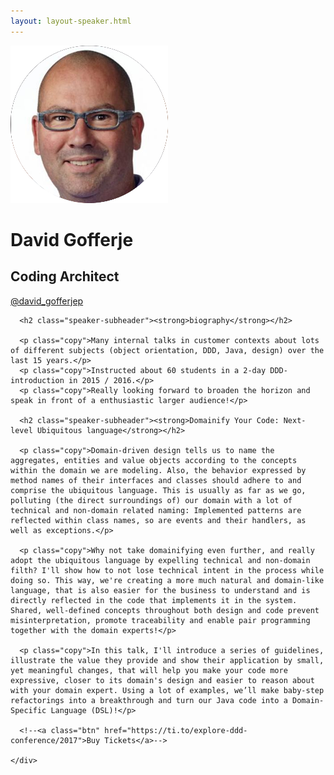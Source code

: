 ```yaml
---
layout: layout-speaker.html
---
```


<div class="container section featured-speaker">
  <div class="row">
    <div class="col-xs-12 col-sm-2 img-container">
      <img class="speaker-page-img" src="../img/speakers/David-Gofferje-ON.png" />
      </div>
    <div class="col-xs-12 col-sm-10 copy-container">
      <h1 class="speaker-header">David Gofferje</h1>
      <h2 class="speaker-subtitle">Coding Architect</h2>
      <p class="copy"><a class="speaker-handle" href="https://twitter.com/@david_gofferje
" target="_blank">@david_gofferjep</a></p>

      <h2 class="speaker-subheader"><strong>biography</strong></h2>

      <p class="copy">Many internal talks in customer contexts about lots of different subjects (object orientation, DDD, Java, design) over the last 15 years.</p>
      <p class="copy">Instructed about 60 students in a 2-day DDD-introduction in 2015 / 2016.</p>
      <p class="copy">Really looking forward to broaden the horizon and speak in front of a enthusiastic larger audience!</p>

      <h2 class="speaker-subheader"><strong>Domainify Your Code: Next-level Ubiquitous language</strong></h2>

      <p class="copy">Domain-driven design tells us to name the aggregates, entities and value objects according to the concepts within the domain we are modeling. Also, the behavior expressed by method names of their interfaces and classes should adhere to and comprise the ubiquitous language. This is usually as far as we go, polluting (the direct surroundings of) our domain with a lot of technical and non-domain related naming: Implemented patterns are reflected within class names, so are events and their handlers, as well as exceptions.</p>

      <p class="copy">Why not take domainifying even further, and really adopt the ubiquitous language by expelling technical and non-domain filth? I'll show how to not lose technical intent in the process while doing so. This way, we're creating a more much natural and domain-like language, that is also easier for the business to understand and is directly reflected in the code that implements it in the system. Shared, well-defined concepts throughout both design and code prevent misinterpretation, promote traceability and enable pair programming together with the domain experts!</p>

      <p class="copy">In this talk, I'll introduce a series of guidelines, illustrate the value they provide and show their application by small, yet meaningful changes, that will help you make your code more expressive, closer to its domain's design and easier to reason about with your domain expert. Using a lot of examples, we’ll make baby-step refactorings into a breakthrough and turn our Java code into a Domain-Specific Language (DSL)!</p>

      <!--<a class="btn" href="https://ti.to/explore-ddd-conference/2017">Buy Tickets</a>-->

    </div>
</div>
</div>
